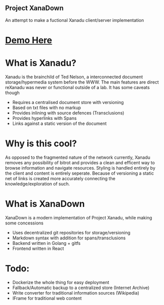 ## Project XanaDown
An attempt to make a fuctional Xanadu client/server implementation

# [Demo Here](http://lain.gboards.ca)

# What is Xanadu?
Xanadu is the brainchild of Ted Nelson, a interconnected document storage/hypermedia system before the 
WWW. The main features are direct reXanadu was never or functional outside of a lab. It has some caveats though

- Requires a centralised document store with versioning
- Based on txt files with no markup
- Provides inlining with source defences (Transclusions)
- Provides hyperlinks with Spans
- Links against a static version of the document

# Why is this cool?
As opposed to the fragmented nature of the network currently, Xanadu removes any possibility of bitrot and provides
a clean and efficent way to browse information and navigate resources. Styling is handled entirely by the client and
content is entirely seperate. Because of versioning a static net of links is created  more accurately connecting the
knowledge/exploration of such.

# What is XanaDown
XanaDown is a modern implementation of Project Xanadu, while making some concessions
- Uses decentralized git repositories for storage/versioning
- Markdown syntax with addition for spans/transclusions
- Backend written in Golang + gitfs
- Frontend written in React

# Todo:
- Dockerize the whole thing for easy deployment
- Fallback/Automatic backup to a centralized store (Internet Archive)
- Write converter for traditional information sources (Wikipedia)
- IFrame for traditional web content
